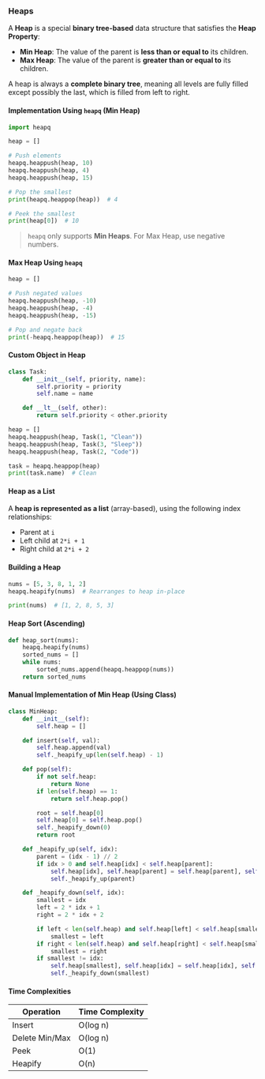 ### Heaps

A **Heap** is a special **binary tree-based** data structure that satisfies the **Heap Property**:

* **Min Heap**: The value of the parent is **less than or equal to** its children.
* **Max Heap**: The value of the parent is **greater than or equal to** its children.

A heap is always a **complete binary tree**, meaning all levels are fully filled except possibly the last, which is filled from left to right.

#### Implementation Using `heapq` (Min Heap)

```python
import heapq

heap = []

# Push elements
heapq.heappush(heap, 10)
heapq.heappush(heap, 4)
heapq.heappush(heap, 15)

# Pop the smallest
print(heapq.heappop(heap))  # 4

# Peek the smallest
print(heap[0])  # 10
```

> `heapq` only supports **Min Heaps**. For Max Heap, use negative numbers.

#### Max Heap Using `heapq`

```python
heap = []

# Push negated values
heapq.heappush(heap, -10)
heapq.heappush(heap, -4)
heapq.heappush(heap, -15)

# Pop and negate back
print(-heapq.heappop(heap))  # 15
```

#### Custom Object in Heap

```python
class Task:
    def __init__(self, priority, name):
        self.priority = priority
        self.name = name

    def __lt__(self, other):
        return self.priority < other.priority

heap = []
heapq.heappush(heap, Task(1, "Clean"))
heapq.heappush(heap, Task(3, "Sleep"))
heapq.heappush(heap, Task(2, "Code"))

task = heapq.heappop(heap)
print(task.name)  # Clean
```

#### Heap as a List

A **heap is represented as a list** (array-based), using the following index relationships:

* Parent at `i`
* Left child at `2*i + 1`
* Right child at `2*i + 2`

#### Building a Heap

```python
nums = [5, 3, 8, 1, 2]
heapq.heapify(nums)  # Rearranges to heap in-place

print(nums)  # [1, 2, 8, 5, 3]
```

#### Heap Sort (Ascending)

```python
def heap_sort(nums):
    heapq.heapify(nums)
    sorted_nums = []
    while nums:
        sorted_nums.append(heapq.heappop(nums))
    return sorted_nums
```

#### Manual Implementation of Min Heap (Using Class)

```python
class MinHeap:
    def __init__(self):
        self.heap = []

    def insert(self, val):
        self.heap.append(val)
        self._heapify_up(len(self.heap) - 1)

    def pop(self):
        if not self.heap:
            return None
        if len(self.heap) == 1:
            return self.heap.pop()

        root = self.heap[0]
        self.heap[0] = self.heap.pop()
        self._heapify_down(0)
        return root

    def _heapify_up(self, idx):
        parent = (idx - 1) // 2
        if idx > 0 and self.heap[idx] < self.heap[parent]:
            self.heap[idx], self.heap[parent] = self.heap[parent], self.heap[idx]
            self._heapify_up(parent)

    def _heapify_down(self, idx):
        smallest = idx
        left = 2 * idx + 1
        right = 2 * idx + 2

        if left < len(self.heap) and self.heap[left] < self.heap[smallest]:
            smallest = left
        if right < len(self.heap) and self.heap[right] < self.heap[smallest]:
            smallest = right
        if smallest != idx:
            self.heap[smallest], self.heap[idx] = self.heap[idx], self.heap[smallest]
            self._heapify_down(smallest)
```

#### Time Complexities

| Operation      | Time Complexity |
| -------------- | --------------- |
| Insert         | O(log n)        |
| Delete Min/Max | O(log n)        |
| Peek           | O(1)            |
| Heapify        | O(n)            |